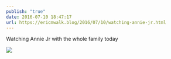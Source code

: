 ```yaml
---
publish: "true"
date: 2016-07-10 18:47:17
url: https://ericmwalk.blog/2016/07/10/watching-annie-jr.html
---
```


Watching Annie Jr with the whole family today

![](https://ericmwalk.blog/uploads/2022/a5d81fbf6e.jpg)